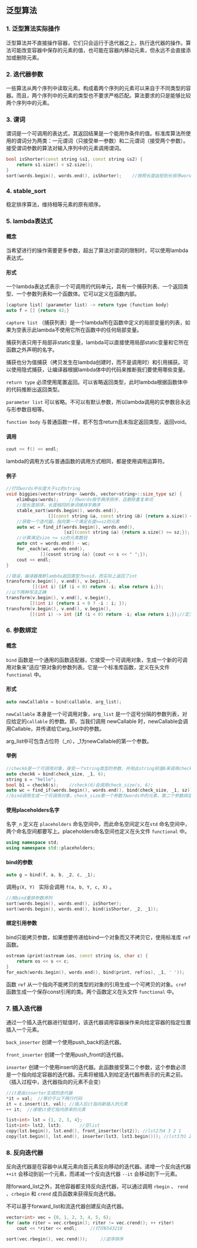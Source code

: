 ## 泛型算法

### 1. 泛型算法实际操作

泛型算法并不直接操作容器，它们只会运行于迭代器之上，执行迭代器的操作。算法可能改变容器中保存的元素的值，也可能在容器内移动元素，但永远不会直接添加或删除元素。

### 2. 迭代器参数

一些算法从两个序列中读取元素。构成着两个序列的元素可以来自于不同类型的容器。而且，两个序列中的元素的类型也不要求严格匹配。算法要求的只是能够比较两个序列中的元素。

### 3. 谓词

谓词是一个可调用的表达式，其返回结果是一个能用作条件的值。标准库算法所使用的谓词分为两类：一元谓词（只接受单一参数）和二元谓词（接受两个参数）。接受谓词参数的算法对输入序列中的元素调用谓词。

```c++
bool isShorter(const string &s1, const string &s2) {
    return s1.size() < s2.size();
}
sort(words.begin(), words.end(), isShorter);	//按照长度由短到长排序words
```

### 4. stable_sort

稳定排序算法，维持相等元素的原有顺序。

### 5. lambda表达式

#### 概念

当希望进行的操作需要更多参数，超出了算法对谓词的限制时，可以使用lambda表达式。

#### 形式

一个lambda表达式表示一个可调用的代码单元，具有一个捕获列表、一个返回类型、一个参数列表和一个函数体。它可以定义在函数内部。

```c++
[capture list] (parameter list) -> return type {function body}
auto f = [] {return 42;}
```

`capture list` （捕获列表）是一个lambda所在函数中定义的局部变量的列表，如果为空表示此lambda不使用它所在函数中的任何局部变量。

捕获列表只用于局部非static变量，lambda可以直接使用局部static变量和它所在函数之外声明的名字。

捕获也分为值捕获（拷贝发生在lambda创建时，而不是调用时）和引用捕获。可以使用隐式捕获，让编译器根据lambda体中的代码来推断我们要使用哪些变量。

`return type` 必须使用尾置返回。可以省略返回类型，此时lambda根据函数体中的代码推断出返回类型。

`parameter list` 可以省略。不可以有默认参数，所以lambda调用的实参数目永远与形参数目相等。

`function body` 与普通函数一样，若不包含return且未指定返回类型，返回void。

#### 调用

```c++
cout << f() << endl;	
```

lambda的调用方式与普通函数的调用方式相同，都是使用调用运算符。

#### 例子

```c++
//打印words中长度大于sz的string
void biggies(vector<string> &words, vector<string>::size_type sz) {
    elimDups(words);	//将words按字典序排序，且删除重复单词
    //按长度排序，长度相同的单词维持字典序
    stable_sort(words.begin(), words.end(), 
                [](const string &a, const string &b) {return a.size() < b.size();});
    //获取一个迭代器，指向第一个满足长度>=sz的元素
    auto wc = find_if(words.begin(), words.end(), 
                      [sz](const string &a) {return a.size() >= sz;});
    //计算满足size >= sz的元素数目
    auto cnt = words.end() - wc;
    for _each(wc, words.end(),
             [](cosnt string &s) {cout << s << " ";});
    cout << endl;
}

//错误，编译器推断lambda返回类型为void，而实际上返回了int
transform(v.begin(), v.end(), v.begin(), 
          [](int i) {if (i < 0) return -i; else return i;});	
//以下两种写法正确
transform(v.begin(), v.end(), v.begin(),
         [](int i) {return i < 0 ? -i : i; });
transform(v.begin(), v.end(), v.begin(),
         [](int i) -> int {if (i < 0) return -i; else return i;});//定义尾置返回类型
```

### 6. 参数绑定

#### 概念

`bind` 函数是一个通用的函数适配器，它接受一个可调用对象，生成一个新的可调用对象来”适应“原对象的参数列表。它是一个标准库函数，定义在头文件`functional` 中。

#### 形式

```c++
auto newCallable = bind(callable, arg_list);
```

`newCallable` 本身是一个可调用对象，`arg_list` 是一个逗号分隔的参数列表，对应给定的`callable` 的参数。即，当我们调用 newCallable 时，newCallable会调用Callable，并传递给它arg_list中的参数。

arg_list中可包含占位符（_n），\_1为newCallable的第一个参数。

#### 举例

```c++
//check6是一个可调用对象，接受一个string类型的参数，并用此string和值6来调用check_size
auto check6 = bind(check_size, _1, 6);
string s = "hello";		
bool b1 = check6(s);	//check(6)会调用check_size(s, 6);
auto wc = find_if(words.begin(), words.end(), bind(check_size, _1, sz));
//bind调用生成一个可调用对象，check_size第一个参数为words中的元素，第二个参数绑定到sz的值
```

#### 使用placeholders名字

名字`_n` 定义在 `placeholders` 命名空间中，而此命名空间定义在`std` 命名空间中，两个命名空间都要写上。placeholders命名空间也定义在头文件 `functional` 中。

```c++
using namespace std;
using namespace std::placeholders;
```

#### bind的参数

```c++
auto g = bind(f, a, b, _2, c, _1);
```

调用`g(X, Y) ` 实际会调用 `f(a, b, Y, c, X)` 。

```c++
//用bind重排参数序列
sort(words.begin(), words.end(), isShorter);
sort(words.begin(), words.end(), bind(isShorter, _2, _1));
```

#### 绑定引用参数

bind只能拷贝参数，如果想要传递给bind一个对象而又不拷贝它，使用标准库 `ref` 函数。

```c++
ostream &print(ostream &os, const string &s, char c) {
    return os << s << c;
}
for_each(words.begin(), words.end(), bind(print, ref(os), _1, ' '));
```

函数 `ref` 从一个指向不能拷贝的类型的对象的引用生成一个可拷贝的对象。`cref` 函数生成一个保存const引用的类。两个函数定义在头文件 `functional` 中。

### 7. 插入迭代器

通过一个插入迭代器进行赋值时，该迭代器调用容器操作来向给定容器的指定位置插入一个元素。

`back_inserter` 创建一个使用push_back的迭代器。

`front_inserter` 创建一个使用push_front的迭代器。

`inserter` 创建一个使用insert的迭代器。此函数接受第二个参数，这个参数必须是一个指向给定容器的迭代器。元素将被插入到给定迭代器所表示的元素之前。（插入过程中，迭代器指向的元素不会变）

```c++
//it是由inserter生成的迭代器
*it = val;	//等价于以下两行代码
it = c.insert(it, val);	//插入后it指向新插入的元素
++ it;	//递增it使它指向原来的元素
```

```c++
list<int> lst = {1, 2, 3, 4};
list<int> lst2, lst3;		//空list
copy(lst.begin(), lst.end(), front_inserter(lst2));	//lst2为4 3 2 1
copy(lst.begin(), lst.end(), inserter(lst3, lst3.begin()));	//lst3为1 2 3 4
```

### 8. 反向迭代器

反向迭代器是在容器中从尾元素向首元素反向移动的迭代器。递增一个反向迭代器 `++it` 会移动到前一个元素，而递减一个反向迭代器 `--it` 会移动到下一元素。

除forward_list之外，其他容器都支持反向迭代器，可以通过调用 `rbegin` 、 `rend` 、`crbegin` 和 `crend` 成员函数来获得反向迭代器。

不可以基于forward_list和流迭代器创建反向迭代器。

```c++
vector<int> vec = {0, 1, 2, 3, 4, 5, 6};
for (auto riter = vec.crbegin(); riter != vec.crend(); ++ riter)
    cout << *riter << endl;		//打印6543210

sort(vec.rbegin(), vec.rend());		//逆序排序
```



 

















































 

